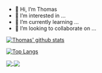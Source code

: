 - 👋 Hi, I’m Thomas
- 👀 I’m interested in ...
- 🌱 I’m currently learning ...
- 💞️ I’m looking to collaborate on ...


[![Thomas' github stats](https://github-readme-stats.vercel.app/api?username=higginbotham-thomas&count_private=true&show_icons=true&theme=transparent&rank_icon=default&hide_rank=false)](https://github.com/higginbotham-thomas/github-readme-stats)

[![Top Langs](https://github-readme-stats.vercel.app/api/top-langs/?username=higginbotham-thomas&theme=transparent&hide=html)](https://github.com/higginbotham-thomas/github-readme-stats)

<a href="https://github.com/higginbotham-thomas/github-readme-stats">
  <img align="center" src="https://github-readme-stats.vercel.app/api/pin/?username=higginbotham-thomas&repo=github-readme-stats&theme=transparent" />
</a>
<a href="https://github.com/anuraghazra/top-langs">
  <img align="center" src="https://github-readme-stats.vercel.app/api/top-langs/?username=anuraghazra&theme=transparent&hide_progress=true" />
</a>
